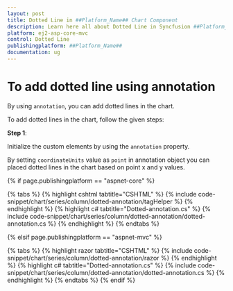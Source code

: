 ```yaml
---
layout: post
title: Dotted Line in ##Platform_Name## Chart Component
description: Learn here all about Dotted Line in Syncfusion ##Platform_Name## Chart component and more.
platform: ej2-asp-core-mvc
control: Dotted Line
publishingplatform: ##Platform_Name##
documentation: ug
---
```



# To add dotted line using annotation

By using `annotation`, you can add dotted lines in the chart.

To add dotted lines in the chart, follow the given steps:

**Step 1**:

Initialize the custom elements by using the `annotation` property.

By setting `coordinateUnits` value as `point` in annotation object you can placed dotted lines
in the chart based on point x and y values.

{% if page.publishingplatform == "aspnet-core" %}

{% tabs %}
{% highlight cshtml tabtitle="CSHTML" %}
{% include code-snippet/chart/series/column/dotted-annotation/tagHelper %}
{% endhighlight %}
{% highlight c# tabtitle="Dotted-annotation.cs" %}
{% include code-snippet/chart/series/column/dotted-annotation/dotted-annotation.cs %}
{% endhighlight %}
{% endtabs %}

{% elsif page.publishingplatform == "aspnet-mvc" %}

{% tabs %}
{% highlight razor tabtitle="CSHTML" %}
{% include code-snippet/chart/series/column/dotted-annotation/razor %}
{% endhighlight %}
{% highlight c# tabtitle="Dotted-annotation.cs" %}
{% include code-snippet/chart/series/column/dotted-annotation/dotted-annotation.cs %}
{% endhighlight %}
{% endtabs %}
{% endif %}


